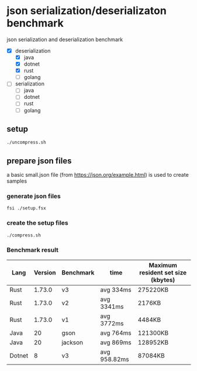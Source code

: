 # json serialization/deserializaton benchmark

json serialization and deserialization benchmark

- [x] deserialization
  - [x] java
  - [x] dotnet
  - [x] rust
  - [ ] golang
- [ ] serialization
  - [ ] java
  - [ ] dotnet
  - [ ] rust
  - [ ] golang

## setup
```bash
./uncompress.sh
```

## prepare json files
a basic small.json file (from https://json.org/example.html) is used to create samples
### generate json files
```
fsi ./setup.fsx
```

### create the setup files
```bash
./compress.sh
```

### Benchmark result

| Lang | Version | Benchmark | time | Maximum resident set size (kbytes) |
|-|-|-|-|-|
| Rust | 1.73.0 | v3 | avg 334ms | 275220KB |
| Rust | 1.73.0 | v2 | avg 3341ms | 2176KB |
| Rust | 1.73.0 | v1 | avg 3772ms | 4484KB |
| Java | 20 | gson | avg 764ms | 121300KB |
| Java | 20 | jackson | avg 869ms | 128952KB |
| Dotnet | 8 | v3 | avg 958.82ms | 87084KB | 